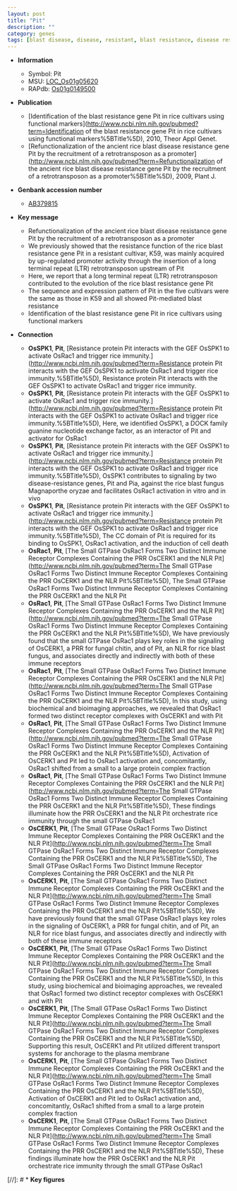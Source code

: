```yaml
---
layout: post
title: "Pit"
description: ""
category: genes
tags: [blast disease, disease, resistant, blast resistance, disease resistance, blast]
---
```


* **Information**  
    + Symbol: Pit  
    + MSU: [LOC_Os01g05620](http://rice.uga.edu/cgi-bin/ORF_infopage.cgi?orf=LOC_Os01g05620)  
    + RAPdb: [Os01g0149500](http://rapdb.dna.affrc.go.jp/viewer/gbrowse_details/irgsp1?name=Os01g0149500)  

* **Publication**  
    + [Identification of the blast resistance gene Pit in rice cultivars using functional markers](http://www.ncbi.nlm.nih.gov/pubmed?term=Identification of the blast resistance gene Pit in rice cultivars using functional markers%5BTitle%5D), 2010, Theor Appl Genet.
    + [Refunctionalization of the ancient rice blast disease resistance gene Pit by the recruitment of a retrotransposon as a promoter](http://www.ncbi.nlm.nih.gov/pubmed?term=Refunctionalization of the ancient rice blast disease resistance gene Pit by the recruitment of a retrotransposon as a promoter%5BTitle%5D), 2009, Plant J.

* **Genbank accession number**  
    + [AB379815](http://www.ncbi.nlm.nih.gov/nuccore/AB379815)

* **Key message**  
    + Refunctionalization of the ancient rice blast disease resistance gene Pit by the recruitment of a retrotransposon as a promoter
    + We previously showed that the resistance function of the rice blast resistance gene Pit in a resistant cultivar, K59, was mainly acquired by up-regulated promoter activity through the insertion of a long terminal repeat (LTR) retrotransposon upstream of Pit
    + Here, we report that a long terminal repeat (LTR) retrotransposon contributed to the evolution of the rice blast resistance gene Pit
    + The sequence and expression pattern of Pit in the five cultivars were the same as those in K59 and all showed Pit-mediated blast resistance
    + Identification of the blast resistance gene Pit in rice cultivars using functional markers

* **Connection**  
    + __OsSPK1__, __Pit__, [Resistance protein Pit interacts with the GEF OsSPK1 to activate OsRac1 and trigger rice immunity.](http://www.ncbi.nlm.nih.gov/pubmed?term=Resistance protein Pit interacts with the GEF OsSPK1 to activate OsRac1 and trigger rice immunity.%5BTitle%5D), Resistance protein Pit interacts with the GEF OsSPK1 to activate OsRac1 and trigger rice immunity.
    + __OsSPK1__, __Pit__, [Resistance protein Pit interacts with the GEF OsSPK1 to activate OsRac1 and trigger rice immunity.](http://www.ncbi.nlm.nih.gov/pubmed?term=Resistance protein Pit interacts with the GEF OsSPK1 to activate OsRac1 and trigger rice immunity.%5BTitle%5D),  Here, we identified OsSPK1, a DOCK family guanine nucleotide exchange factor, as an interactor of Pit and activator for OsRac1
    + __OsSPK1__, __Pit__, [Resistance protein Pit interacts with the GEF OsSPK1 to activate OsRac1 and trigger rice immunity.](http://www.ncbi.nlm.nih.gov/pubmed?term=Resistance protein Pit interacts with the GEF OsSPK1 to activate OsRac1 and trigger rice immunity.%5BTitle%5D),  OsSPK1 contributes to signaling by two disease-resistance genes, Pit and Pia, against the rice blast fungus Magnaporthe oryzae and facilitates OsRac1 activation in vitro and in vivo
    + __OsSPK1__, __Pit__, [Resistance protein Pit interacts with the GEF OsSPK1 to activate OsRac1 and trigger rice immunity.](http://www.ncbi.nlm.nih.gov/pubmed?term=Resistance protein Pit interacts with the GEF OsSPK1 to activate OsRac1 and trigger rice immunity.%5BTitle%5D),  The CC domain of Pit is required for its binding to OsSPK1, OsRac1 activation, and the induction of cell death
    + __OsRac1__, __Pit__, [The Small GTPase OsRac1 Forms Two Distinct Immune Receptor Complexes Containing the PRR OsCERK1 and the NLR Pit](http://www.ncbi.nlm.nih.gov/pubmed?term=The Small GTPase OsRac1 Forms Two Distinct Immune Receptor Complexes Containing the PRR OsCERK1 and the NLR Pit%5BTitle%5D), The Small GTPase OsRac1 Forms Two Distinct Immune Receptor Complexes Containing the PRR OsCERK1 and the NLR Pit
    + __OsRac1__, __Pit__, [The Small GTPase OsRac1 Forms Two Distinct Immune Receptor Complexes Containing the PRR OsCERK1 and the NLR Pit](http://www.ncbi.nlm.nih.gov/pubmed?term=The Small GTPase OsRac1 Forms Two Distinct Immune Receptor Complexes Containing the PRR OsCERK1 and the NLR Pit%5BTitle%5D),  We have previously found that the small GTPase OsRac1 plays key roles in the signaling of OsCERK1, a PRR for fungal chitin, and of Pit, an NLR for rice blast fungus, and associates directly and indirectly with both of these immune receptors
    + __OsRac1__, __Pit__, [The Small GTPase OsRac1 Forms Two Distinct Immune Receptor Complexes Containing the PRR OsCERK1 and the NLR Pit](http://www.ncbi.nlm.nih.gov/pubmed?term=The Small GTPase OsRac1 Forms Two Distinct Immune Receptor Complexes Containing the PRR OsCERK1 and the NLR Pit%5BTitle%5D),  In this study, using biochemical and bioimaging approaches, we revealed that OsRac1 formed two distinct receptor complexes with OsCERK1 and with Pit
    + __OsRac1__, __Pit__, [The Small GTPase OsRac1 Forms Two Distinct Immune Receptor Complexes Containing the PRR OsCERK1 and the NLR Pit](http://www.ncbi.nlm.nih.gov/pubmed?term=The Small GTPase OsRac1 Forms Two Distinct Immune Receptor Complexes Containing the PRR OsCERK1 and the NLR Pit%5BTitle%5D),  Activation of OsCERK1 and Pit led to OsRac1 activation and, concomitantly, OsRac1 shifted from a small to a large protein complex fraction
    + __OsRac1__, __Pit__, [The Small GTPase OsRac1 Forms Two Distinct Immune Receptor Complexes Containing the PRR OsCERK1 and the NLR Pit](http://www.ncbi.nlm.nih.gov/pubmed?term=The Small GTPase OsRac1 Forms Two Distinct Immune Receptor Complexes Containing the PRR OsCERK1 and the NLR Pit%5BTitle%5D),  These findings illuminate how the PRR OsCERK1 and the NLR Pit orchestrate rice immunity through the small GTPase OsRac1
    + __OsCERK1__, __Pit__, [The Small GTPase OsRac1 Forms Two Distinct Immune Receptor Complexes Containing the PRR OsCERK1 and the NLR Pit](http://www.ncbi.nlm.nih.gov/pubmed?term=The Small GTPase OsRac1 Forms Two Distinct Immune Receptor Complexes Containing the PRR OsCERK1 and the NLR Pit%5BTitle%5D), The Small GTPase OsRac1 Forms Two Distinct Immune Receptor Complexes Containing the PRR OsCERK1 and the NLR Pit
    + __OsCERK1__, __Pit__, [The Small GTPase OsRac1 Forms Two Distinct Immune Receptor Complexes Containing the PRR OsCERK1 and the NLR Pit](http://www.ncbi.nlm.nih.gov/pubmed?term=The Small GTPase OsRac1 Forms Two Distinct Immune Receptor Complexes Containing the PRR OsCERK1 and the NLR Pit%5BTitle%5D),  We have previously found that the small GTPase OsRac1 plays key roles in the signaling of OsCERK1, a PRR for fungal chitin, and of Pit, an NLR for rice blast fungus, and associates directly and indirectly with both of these immune receptors
    + __OsCERK1__, __Pit__, [The Small GTPase OsRac1 Forms Two Distinct Immune Receptor Complexes Containing the PRR OsCERK1 and the NLR Pit](http://www.ncbi.nlm.nih.gov/pubmed?term=The Small GTPase OsRac1 Forms Two Distinct Immune Receptor Complexes Containing the PRR OsCERK1 and the NLR Pit%5BTitle%5D),  In this study, using biochemical and bioimaging approaches, we revealed that OsRac1 formed two distinct receptor complexes with OsCERK1 and with Pit
    + __OsCERK1__, __Pit__, [The Small GTPase OsRac1 Forms Two Distinct Immune Receptor Complexes Containing the PRR OsCERK1 and the NLR Pit](http://www.ncbi.nlm.nih.gov/pubmed?term=The Small GTPase OsRac1 Forms Two Distinct Immune Receptor Complexes Containing the PRR OsCERK1 and the NLR Pit%5BTitle%5D),  Supporting this result, OsCERK1 and Pit utilized different transport systems for anchorage to the plasma membrane
    + __OsCERK1__, __Pit__, [The Small GTPase OsRac1 Forms Two Distinct Immune Receptor Complexes Containing the PRR OsCERK1 and the NLR Pit](http://www.ncbi.nlm.nih.gov/pubmed?term=The Small GTPase OsRac1 Forms Two Distinct Immune Receptor Complexes Containing the PRR OsCERK1 and the NLR Pit%5BTitle%5D),  Activation of OsCERK1 and Pit led to OsRac1 activation and, concomitantly, OsRac1 shifted from a small to a large protein complex fraction
    + __OsCERK1__, __Pit__, [The Small GTPase OsRac1 Forms Two Distinct Immune Receptor Complexes Containing the PRR OsCERK1 and the NLR Pit](http://www.ncbi.nlm.nih.gov/pubmed?term=The Small GTPase OsRac1 Forms Two Distinct Immune Receptor Complexes Containing the PRR OsCERK1 and the NLR Pit%5BTitle%5D),  These findings illuminate how the PRR OsCERK1 and the NLR Pit orchestrate rice immunity through the small GTPase OsRac1

[//]: # * **Key figures**  


